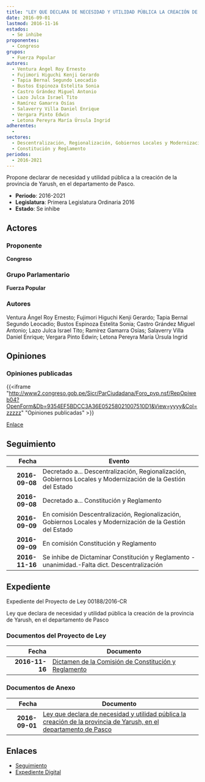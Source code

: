 ```yaml
---
title: "LEY QUE DECLARA DE NECESIDAD Y UTILIDAD PÚBLICA LA CREACIÓN DE LA PROVINCIA DE YARUSH, EN EL DEPARTAMENTO DE PASCO"
date: 2016-09-01
lastmod: 2016-11-16
estados: 
  - Se inhibe
proponentes: 
  - Congreso
grupos: 
  - Fuerza Popular
autores: 
  - Ventura Ángel Roy Ernesto
  - Fujimori Higuchi Kenji Gerardo
  - Tapia Bernal Segundo Leocadio
  - Bustos Espinoza Estelita Sonia
  - Castro Grández Miguel Antonio
  - Lazo Julca Israel Tito
  - Ramírez Gamarra Osías
  - Salaverry Villa Daniel Enrique
  - Vergara Pinto Edwin
  - Letona Pereyra María Úrsula Ingrid
adherentes: 
  - 
sectores: 
  - Descentralización, Regionalización, Gobiernos Locales y Modernización de la Gestión del Estado
  - Constitución y Reglamento
periodos: 
  - 2016-2021
---
```


Propone declarar de necesidad y utilidad pública a la creación de la provincia de Yarush, en el departamento de Pasco.

- **Periodo**: 2016-2021
- **Legislatura**: Primera Legislatura Ordinaria 2016
- **Estado**: Se inhibe

## Actores

### Proponente

**Congreso**

### Grupo Parlamentario

**Fuerza Popular**

### Autores

Ventura Ángel Roy Ernesto; Fujimori Higuchi Kenji Gerardo; Tapia Bernal Segundo Leocadio; Bustos Espinoza Estelita Sonia; Castro Grández Miguel Antonio; Lazo Julca Israel Tito; Ramírez Gamarra Osías; Salaverry Villa Daniel Enrique; Vergara Pinto Edwin; Letona Pereyra María Úrsula Ingrid


## Opiniones

### Opiniones publicadas

{{<iframe "http://www2.congreso.gob.pe/Sicr/ParCiudadana/Foro_pvp.nsf/RepOpiweb04?OpenForm&Db=9354EF5BDCC3A36E05258021007510D1&View=yyyy&Col=zzzzz" "Opiniones publicadas" >}}

[Enlace](http://www2.congreso.gob.pe/Sicr/ParCiudadana/Foro_pvp.nsf/RepOpiweb04?OpenForm&Db=9354EF5BDCC3A36E05258021007510D1&View=yyyy&Col=zzzzz)

## Seguimiento

| Fecha | Evento |
|------:|--------|
| **2016-09-08** | Decretado a... Descentralización, Regionalización, Gobiernos Locales y Modernización de la Gestión del Estado|
| **2016-09-08** | Decretado a... Constitución y Reglamento|
| **2016-09-09** | En comisión Descentralización, Regionalización, Gobiernos Locales y Modernización de la Gestión del Estado|
| **2016-09-09** | En comisión Constitución y Reglamento|
| **2016-11-16** | Se inhibe de Dictaminar Constitución y Reglamento - unanimidad.-Falta dict. Descentralización|


## Expediente

Expediente del Proyecto de Ley 00188/2016-CR

Ley que declara de necesidad y utilidad pública la creación de la provincia de Yarush, en el departamento de Pasco


### Documentos del Proyecto de Ley

| Fecha | Documento |
|------:|--------|
| **2016-11-16** | [Dictamen de la Comisión de Constitución y Reglamento](http://www.leyes.congreso.gob.pe/Documentos/2016_2021/Dictamenes/Proyectos_de_Ley/00188DC04MAY20161116.pdf) |

### Documentos de Anexo

| Fecha | Documento |
|------:|--------|
| **2016-09-01** | [Ley que declara de necesidad y utilidad pública la creación de la provincia de Yarush, en el departamento de Pasco](http://www.leyes.congreso.gob.pe/Documentos/2016_2021/Proyectos_de_Ley_y_de_Resoluciones_Legislativas/PL0018820160901..pdf) |

## Enlaces 

- [Seguimiento](http://www2.congreso.gob.pehttp://www2.congreso.gob.pe/Sicr/TraDocEstProc/CLProLey2016.nsf/f7fff46988ca05b1052578e100829cc7/d1e91dfbf1c22c120525802100799547?OpenDocument)
- [Expediente Digital](http://www2.congreso.gob.pehttp://www2.congreso.gob.pe/Sicr/TraDocEstProc/CLProLey2016.nsf/f7fff46988ca05b1052578e100829cc7/d1e91dfbf1c22c120525802100799547?OpenDocument&Click=05257FB7005EB655.eb71d0cf91d8294e05256cdf006b5706/$Body/0.1C6C)
